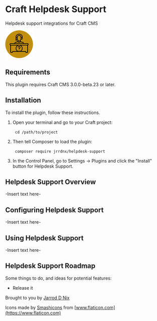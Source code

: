 # Craft Helpdesk Support

Helpdesk support integrations for Craft CMS

![Screenshot](resources/img/plugin-logo.png)

## Requirements

This plugin requires Craft CMS 3.0.0-beta.23 or later.

## Installation

To install the plugin, follow these instructions.

1. Open your terminal and go to your Craft project:

        cd /path/to/project

2. Then tell Composer to load the plugin:

        composer require jrrdnx/helpdesk-support

3. In the Control Panel, go to Settings → Plugins and click the "Install" button for Helpdesk Support.

## Helpdesk Support Overview

-Insert text here-

## Configuring Helpdesk Support

-Insert text here-

## Using Helpdesk Support

-Insert text here-

## Helpdesk Support Roadmap

Some things to do, and ideas for potential features:

* Release it

Brought to you by [Jarrod D Nix](https://jarrodnix.me)

Icons made by [Smashicons](https://www.flaticon.com/authors/smashicons) from [www.flaticon.com](https://www.flaticon.com)